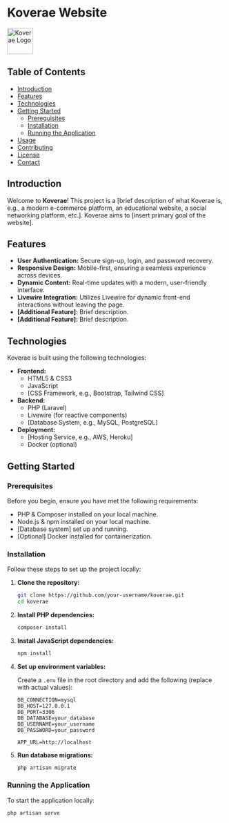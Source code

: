 # Koverae Website

<img src="https://koverae.com/assets/images/logo/logo-1.png" alt="Koverae Logo" width="auto" height="60px">

## Table of Contents

- [Introduction](#introduction)
- [Features](#features)
- [Technologies](#technologies)
- [Getting Started](#getting-started)
  - [Prerequisites](#prerequisites)
  - [Installation](#installation)
  - [Running the Application](#running-the-application)
- [Usage](#usage)
- [Contributing](#contributing)
- [License](#license)
- [Contact](#contact)

## Introduction

Welcome to **Koverae**! This project is a [brief description of what Koverae is, e.g., a modern e-commerce platform, an educational website, a social networking platform, etc.]. Koverae aims to [insert primary goal of the website].

## Features

- **User Authentication:** Secure sign-up, login, and password recovery.
- **Responsive Design:** Mobile-first, ensuring a seamless experience across devices.
- **Dynamic Content:** Real-time updates with a modern, user-friendly interface.
- **Livewire Integration:** Utilizes Livewire for dynamic front-end interactions without leaving the page.
- **[Additional Feature]:** Brief description.
- **[Additional Feature]:** Brief description.

## Technologies

Koverae is built using the following technologies:

- **Frontend:**
  - HTML5 & CSS3
  - JavaScript
  - [CSS Framework, e.g., Bootstrap, Tailwind CSS]
- **Backend:**
  - PHP (Laravel)
  - Livewire (for reactive components)
  - [Database System, e.g., MySQL, PostgreSQL]
- **Deployment:**
  - [Hosting Service, e.g., AWS, Heroku]
  - Docker (optional)

## Getting Started

### Prerequisites

Before you begin, ensure you have met the following requirements:

- PHP & Composer installed on your local machine.
- Node.js & npm installed on your local machine.
- [Database system] set up and running.
- [Optional] Docker installed for containerization.

### Installation

Follow these steps to set up the project locally:

1. **Clone the repository:**

    ```bash
    git clone https://github.com/your-username/koverae.git
    cd koverae
    ```

2. **Install PHP dependencies:**

    ```bash
    composer install
    ```

3. **Install JavaScript dependencies:**

    ```bash
    npm install
    ```

4. **Set up environment variables:**

    Create a `.env` file in the root directory and add the following (replace with actual values):

    ```plaintext
    DB_CONNECTION=mysql
    DB_HOST=127.0.0.1
    DB_PORT=3306
    DB_DATABASE=your_database
    DB_USERNAME=your_username
    DB_PASSWORD=your_password

    APP_URL=http://localhost
    ```

5. **Run database migrations:**

    ```bash
    php artisan migrate
    ```

### Running the Application

To start the application locally:

```bash
php artisan serve